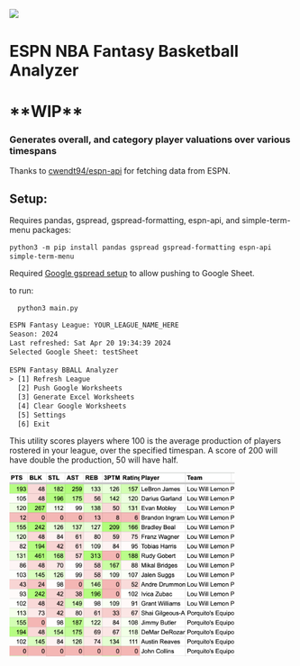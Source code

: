 <a target="_blank" href="https://www.python.org/downloads/" title="Python version"><img src="https://img.shields.io/badge/pthon-%3E=_3.8-teal.svg"></a>

# ESPN NBA Fantasy Basketball Analyzer

# \*\*WIP\*\*

### Generates overall, and category player valuations over various timespans

Thanks to [cwendt94/espn-api](https://github.com/cwendt94/espn-api) for fetching data from ESPN.

## Setup:

Requires pandas, gspread, gspread-formatting, espn-api, and simple-term-menu packages:

```
python3 -m pip install pandas gspread gspread-formatting espn-api simple-term-menu
```

Required [Google gspread setup](https://docs.gspread.org/en/latest/oauth2.html) to allow pushing to Google Sheet.

to run:

```
  python3 main.py
```

```
ESPN Fantasy League: YOUR_LEAGUE_NAME_HERE
Season: 2024
Last refreshed: Sat Apr 20 19:34:39 2024
Selected Google Sheet: testSheet

ESPN Fantasy BBALL Analyzer
> [1] Refresh League
  [2] Push Google Worksheets
  [3] Generate Excel Worksheets
  [4] Clear Google Worksheets
  [5] Settings
  [6] Exit
```

This utility scores players where 100 is the average production of players rostered in your league, over the specified timespan. A score of 200 will have double the production, 50 will have half.

<img src="assets/exampleESPN.png" alt="worksheet example" width="400"/>
